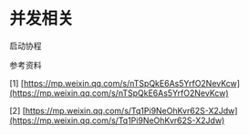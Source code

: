 # 并发相关

启动协程



参考资料

\[1\] [https://mp.weixin.qq.com/s/nTSpQkE6As5YrfO2NevKcw](https://mp.weixin.qq.com/s/nTSpQkE6As5YrfO2NevKcw)

\[2\] [https://mp.weixin.qq.com/s/Tq1Pi9NeOhKvr62S-X2Jdw](https://mp.weixin.qq.com/s/Tq1Pi9NeOhKvr62S-X2Jdw)



